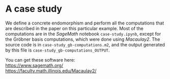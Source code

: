 # A case study

We define a concrete endomorphism and perform all the computations that are described in the paper on this particular example. Most of the computations are in the *SageMath* notebook `case-study.ipynb`, except for the Gröbner basis computations, which were done using *Macaulay2*. The source code is in `case-study_gb-computations.m2`, and the output generated by this file is `case-study_gb-computations_OUTPUT`.

You can get these software here:  
https://www.sagemath.org/  
https://faculty.math.illinois.edu/Macaulay2/

